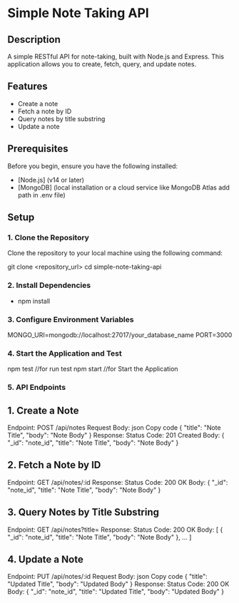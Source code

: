 # Simple Note Taking API

## Description

A simple RESTful API for note-taking, built with Node.js and Express. This application allows you to create, fetch, query, and update notes.

## Features

- Create a note
- Fetch a note by ID
- Query notes by title substring
- Update a note

## Prerequisites

Before you begin, ensure you have the following installed:

- [Node.js] (v14 or later)
- [MongoDB] (local installation or a cloud service like MongoDB Atlas add path in .env file)

## Setup

### 1. Clone the Repository

Clone the repository to your local machine using the following command:

git clone <repository_url>
cd simple-note-taking-api

### 2. Install Dependencies
- npm install

### 3. Configure Environment Variables
MONGO_URI=mongodb://localhost:27017/your_database_name
PORT=3000

### 4. Start the Application and Test
npm test  //for run test
npm start //for Start the Application

### 5. API Endpoints
   ##  1. Create a Note
   Endpoint: POST /api/notes
   Request Body:
   json
   Copy code
   {
   "title": "Note Title",
   "body": "Note Body"
   }
   Response:
   Status Code: 201 Created
   Body: { "_id": "note_id", "title": "Note Title", "body": "Note Body" }

   ##  2. Fetch a Note by ID
   Endpoint: GET /api/notes/:id
   Response:
   Status Code: 200 OK
   Body: { "_id": "note_id", "title": "Note Title", "body": "Note Body" }

   ##  3. Query Notes by Title Substring
   Endpoint: GET /api/notes?title=<substring>
   Response:
   Status Code: 200 OK
   Body: [ { "_id": "note_id", "title": "Note Title", "body": "Note Body" }, ... ]

   ##  4. Update a Note
   Endpoint: PUT /api/notes/:id
   Request Body:
   json
   Copy code
   {
   "title": "Updated Title",
   "body": "Updated Body"
   }
   Response:
   Status Code: 200 OK
   Body: { "_id": "note_id", "title": "Updated Title", "body": "Updated Body" }


```bash

